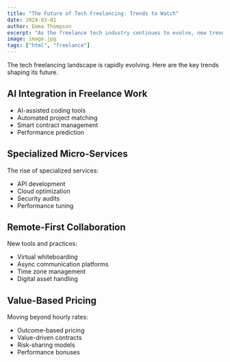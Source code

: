 ```yaml
---
title: "The Future of Tech Freelancing: Trends to Watch"
date: 2024-03-01
author: Emma Thompson
excerpt: "As the freelance tech industry continues to evolve, new trends are emerging that will shape the future of work. Discover what's next in tech freelancing."
image: image.jpg
tags: ["html", "freelance"]
---
```


The tech freelancing landscape is rapidly evolving. Here are the key trends shaping its future.

## AI Integration in Freelance Work

- AI-assisted coding tools
- Automated project matching
- Smart contract management
- Performance prediction

## Specialized Micro-Services

The rise of specialized services:
- API development
- Cloud optimization
- Security audits
- Performance tuning

## Remote-First Collaboration

New tools and practices:
- Virtual whiteboarding
- Async communication platforms
- Time zone management
- Digital asset handling

## Value-Based Pricing

Moving beyond hourly rates:
- Outcome-based pricing
- Value-driven contracts
- Risk-sharing models
- Performance bonuses
